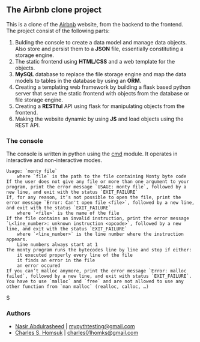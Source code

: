 ## The Airbnb clone project
This is a clone of the [Airbnb](https://airbnb.com) website, from the backend to the frontend.  
The project consist of the following parts:  
1. Bulding the console to create a data model and manage data objects. Also store and persist them to a **JSON** file, essentially constituting a storage engine.  
2. The static frontend using **HTML/CSS** and a web template for the objects.  
3. **MySQL** database to replace the file storage engine and map the data models to tables in the database by using an **ORM**.  
4. Creating a templating web framework by building a flask based python server that serve the static frontend with objects from the database or file storage engine.  
5. Creating a **RESTful** API using flask for manipulating objects from the frontend.  
6. Making the website dynamic by using **JS** and load objects using the REST API.  

### The console
The console is written in python using the [cmd](https://docs.python.org/3/library/cmd.html) module. It operates in interactive and non-interactive modes.  

    Usage: `monty file`
        where `file` is the path to the file containing Monty byte code
    If the user does not give any file or more than one argument to your program, print the error message `USAGE: monty file`, followed by a new line, and exit with the status `EXIT_FAILURE`
    If, for any reason, it’s not possible to open the file, print the error message `Error: Can't open file <file>`, followed by a new line, and exit with the status `EXIT_FAILURE`
        where `<file>` is the name of the file
    If the file contains an invalid instruction, print the error message `L<line_number>: unknown instruction <opcode>`, followed by a new line, and exit with the status `EXIT_FAILURE`
        where `<line_number>` is the line number where the instruction appears.
        Line numbers always start at 1
    The monty program runs the bytecodes line by line and stop if either:
        it executed properly every line of the file
        it finds an error in the file
        an error occured
    If you can’t malloc anymore, print the error message `Error: malloc failed`, followed by a new line, and exit with status `EXIT_FAILURE`.
    You have to use `malloc` and `free` and are not allowed to use any other function from `man malloc` (realloc, calloc, …)


$  

### Authors
- [Nasir Abdulrasheed](https://github.com/DrOncogene/) | <mypythtesting@gmail.com>
- [Charles S. Homsuk](https://github.com/Charles-Homks/) | <charles01homks@gmail.com>

